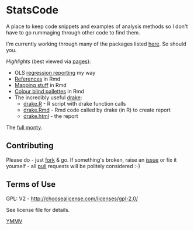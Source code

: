 # StatsCode

A place to keep code snippets and examples of analysis methods so I don't have to go rummaging through other code to find them.

I'm currently working through many of the packages listed [here](http://www.computerworld.com/article/2921176/business-intelligence/great-r-packages-for-data-import-wrangling-visualization.html). So should you.

_Highlights_ (best viewed via [pages](https://dataknut.github.io/statsCode/)):

 * OLS [regression reporting](olsRegressionExample.html) my way
 * [References](ReferencesInRmd.html) in Rmd
 * [Mapping stuff](mapping.html) in Rmd
 * [Colour blind pallettes](cbPalettes.html) in Rmd
 * The incredibly useful [drake](https://ropenscilabs.github.io/drake-manual/):
   * [drake.R](drake.R) - R script with drake function calls
   * [drake.Rmd](drake.Rmd) - Rmd code called by drake (in R) to create report
   * [drake.html](drake.html) - the report

The [full monty](https://github.com/dataknut/statsCode).

## Contributing

Please do - just [fork](https://help.github.com/en/articles/fork-a-repo) & go. If something's broken, raise an [issue](https://github.com/dataknut/statsCode/issues) or fix it yourself - all [pull](https://github.com/dataknut/statsCode/pulls) requests will be politely considered :-)

## Terms of Use
GPL: V2 - http://choosealicense.com/licenses/gpl-2.0/

See license file for details.

[YMMV](http://en.wiktionary.org/wiki/YMMV)

